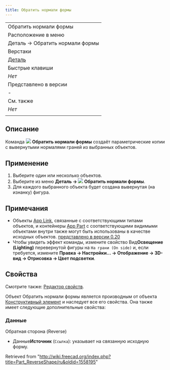 ```yaml
---
title: Обратить нормали формы
---
```

|  |
| --- |
| Обратить нормали формы |
| Расположение в меню |
| Деталь → Обратить нормали формы |
| Верстаки |
| [Деталь](/Part_Workbench/ru "Part Workbench/ru") |
| Быстрые клавиши |
| *Нет* |
| Представлено в версии |
| - |
| См. также |
| *Нет* |
|  |

## Описание

Команда ![](/images/Part_ReverseShape.svg) **Обратить нормали формы** создаёт параметрические копии с вывернутыми нормалями граней из выбранных объектов.

## Применение

1. Выберите один или несколько объектов.
2. Выберите из меню **Деталь → ![](/images/Part_ReverseShape.svg) Обратить нормали формы**.
3. Для каждого выбранного объекта будет создана вывернутая (на изнанку) фигура.

## Примечания

* Объекты [App Link](/App_Link/ru "App Link/ru"), связанные с соответствующими типами объектов, и контейнеры [App Part](/App_Part/ru "App Part/ru") с соответствующими видимыми объектами внутри также могут быть использованы в качестве исходных объектов. [представлено в версии 0.20](/Release_notes_0.20/ru "Release notes 0.20/ru")
* Чтобы увидеть эффект команды, измените свойство Вид**Освещение (Lighting)** перевернутой фигуры на `На грани (On side)` и, если требуется, измените **Правка → Настройки... → Отображение → 3D-вид → Отрисовка → Цвет подсветки**.

## Свойства

Смотрите также: [Редактор свойств](/Property_editor/ru "Property editor/ru").

Объект Обратить нормали формы является производным от объекта [Конструктивный элемент](/Part_Feature/ru "Part Feature/ru") и наследует все его свойства. Она также имеет следующие дополнительные свойства:

### Данные

Обратная сторона (Reverse)

* Данные**Источник** (`Ссылка`): указывает на связанную исходную форму.

Retrieved from "<http://wiki.freecad.org/index.php?title=Part_ReverseShape/ru&oldid=1558195>"